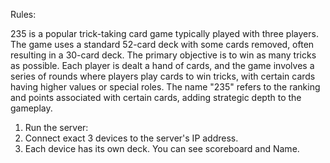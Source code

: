 Rules:

235 is a popular trick-taking card game typically played with three players. The game uses a standard 52-card deck with some cards removed, often resulting in a 30-card deck. The primary objective is to win as many tricks as possible. Each player is dealt a hand of cards, and the game involves a series of rounds where players play cards to win tricks, with certain cards having higher values or special roles. The name "235" refers to the ranking and points associated with certain cards, adding strategic depth to the gameplay.

1. Run the server:
2. Connect exact 3 devices to the server's IP address.
3. Each device has its own deck. You can see scoreboard and Name.
